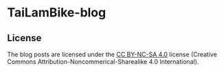 # TaiLamBike-blog

## License
The blog posts are licensed under the [CC BY-NC-SA 4.0](https://creativecommons.org/licenses/by-nc-sa/4.0/legalcode.en)
license (Creative Commons Attribution-Noncommerical-Sharealike 4.0 International).

